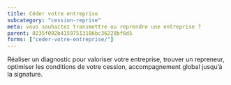 ```yaml
---
title: Céder votre entreprise
subcategory: "cession-reprise"
meta: vous souhaitez transmettre ou reprendre une entreprise ?
parent: 0235f092b41597513186bc36228bf6d5
forms: ["ceder-votre-entreprise/"]
---
```


Réaliser un diagnostic pour valoriser votre entreprise, trouver un repreneur, optimiser les conditions de votre cession, accompagnement global jusqu’à la signature.

